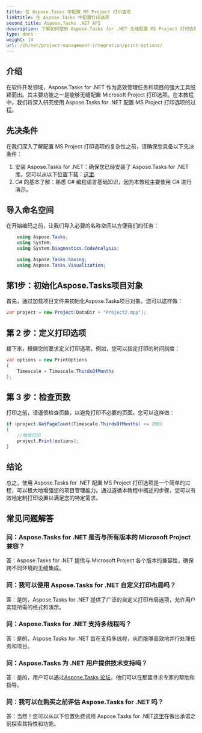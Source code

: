 ```yaml
---
title: 在 Aspose.Tasks 中配置 MS Project 打印选项
linktitle: 在 Aspose.Tasks 中配置打印选项
second_title: Aspose.Tasks .NET API
description: 了解如何使用 Aspose.Tasks for .NET 无缝配置 MS Project 打印选项。增强您的项目管理能力。
type: docs
weight: 14
url: /zh/net/project-management-integration/print-options/
---
```

## 介绍
在软件开发领域，Aspose.Tasks for .NET 作为高效管理任务和项目的强大工具脱颖而出。其主要功能之一是能够无缝配置 Microsoft Project 打印选项。在本教程中，我们将深入研究使用 Aspose.Tasks for .NET 配置 MS Project 打印选项的过程。
## 先决条件
在我们深入了解配置 MS Project 打印选项的复杂性之前，请确保您具备以下先决条件：
1. 安装 Aspose.Tasks for .NET：确保您已经安装了 Aspose.Tasks for .NET 库。您可以从以下位置下载：[这里](https://releases.aspose.com/tasks/net/).
2. C# 的基本了解：熟悉 C# 编程语言基础知识，因为本教程主要使用 C# 进行演示。

## 导入命名空间
在开始编码之前，让我们导入必要的名称空间以方便我们的任务：
```csharp
    using Aspose.Tasks;
    using System;
    using System.Diagnostics.CodeAnalysis;
    
    using Aspose.Tasks.Saving;
    using Aspose.Tasks.Visualization;
```

## 第1步：初始化Aspose.Tasks项目对象
首先，通过加载项目文件来初始化Aspose.Tasks项目对象。您可以这样做：
```csharp
var project = new Project(DataDir + "Project2.mpp");
```
## 第 2 步：定义打印选项
接下来，根据您的要求定义打印选项。例如，您可以指定打印的时间刻度：
```csharp
var options = new PrintOptions
{
    Timescale = Timescale.ThirdsOfMonths
};
```
## 第 3 步：检查页数
打印之前，请谨慎检查页数，以避免打印不必要的页面。您可以这样做：
```csharp
if (project.GetPageCount(Timescale.ThirdsOfMonths) <= 280)
{
    //继续打印
    project.Print(options);
}
```

## 结论
总之，使用 Aspose.Tasks for .NET 配置 MS Project 打印选项是一个简单的过程，可以极大地增强您的项目管理能力。通过遵循本教程中概述的步骤，您可以有效地定制打印设置以满足您的特定需求。
## 常见问题解答
### 问：Aspose.Tasks for .NET 是否与所有版本的 Microsoft Project 兼容？
答：Aspose.Tasks for .NET 提供与 Microsoft Project 各个版本的兼容性，确保跨不同环境的无缝集成。
### 问：我可以使用 Aspose.Tasks for .NET 自定义打印布局吗？
答：是的，Aspose.Tasks for .NET 提供了广泛的自定义打印布局选项，允许用户实现所需的格式和演示。
### 问：Aspose.Tasks for .NET 支持多线程吗？
答：是的，Aspose.Tasks for .NET 旨在支持多线程，从而能够高效地并行处理任务和项目。
### 问：Aspose.Tasks 为 .NET 用户提供技术支持吗？
答：是的，用户可以通过[Aspose.Tasks 论坛](https://forum.aspose.com/c/tasks/15)，他们可以在那里寻求专家的帮助和指导。
### 问：我可以在购买之前评估 Aspose.Tasks for .NET 吗？
答：当然！您可以从以下位置免费试用 Aspose.Tasks for .NET[这里](https://releases.aspose.com/)在做出承诺之前探索其特性和功能。